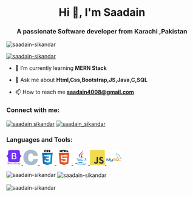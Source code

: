 <h1 align="center">Hi 👋, I'm Saadain</h1>
<h3 align="center">A passionate Software developer from Karachi ,Pakistan</h3>

<p align="left"> <img src="https://komarev.com/ghpvc/?username=saadain-sikandar&label=Profile%20views&color=0e75b6&style=flat" alt="saadain-sikandar" /> </p>

<p align="left"> <a href="https://github.com/ryo-ma/github-profile-trophy"><img src="https://github-profile-trophy.vercel.app/?username=saadain-sikandar" alt="saadain-sikandar" /></a> </p>

- 🌱 I’m currently learning **MERN Stack**

- 💬 Ask me about **Html,Css,Bootstrap,JS,Java,C,SQL**

- 📫 How to reach me **saadain4008@gmail.com**

<h3 align="left">Connect with me:</h3>
<p align="left">
<a href="https://linkedin.com/in/saadain sikandar" target="blank"><img align="center" src="https://raw.githubusercontent.com/rahuldkjain/github-profile-readme-generator/master/src/images/icons/Social/linked-in-alt.svg" alt="saadain sikandar" height="30" width="40" /></a>
<a href="https://instagram.com/saadain_sikandar" target="blank"><img align="center" src="https://raw.githubusercontent.com/rahuldkjain/github-profile-readme-generator/master/src/images/icons/Social/instagram.svg" alt="saadain_sikandar" height="30" width="40" /></a>
</p>

<h3 align="left">Languages and Tools:</h3>
<p align="left"> <a href="https://getbootstrap.com" target="_blank" rel="noreferrer"> <img src="https://raw.githubusercontent.com/devicons/devicon/master/icons/bootstrap/bootstrap-plain-wordmark.svg" alt="bootstrap" width="40" height="40"/> </a> <a href="https://www.cprogramming.com/" target="_blank" rel="noreferrer"> <img src="https://raw.githubusercontent.com/devicons/devicon/master/icons/c/c-original.svg" alt="c" width="40" height="40"/> </a> <a href="https://www.w3schools.com/css/" target="_blank" rel="noreferrer"> <img src="https://raw.githubusercontent.com/devicons/devicon/master/icons/css3/css3-original-wordmark.svg" alt="css3" width="40" height="40"/> </a> <a href="https://www.w3.org/html/" target="_blank" rel="noreferrer"> <img src="https://raw.githubusercontent.com/devicons/devicon/master/icons/html5/html5-original-wordmark.svg" alt="html5" width="40" height="40"/> </a> <a href="https://www.java.com" target="_blank" rel="noreferrer"> <img src="https://raw.githubusercontent.com/devicons/devicon/master/icons/java/java-original.svg" alt="java" width="40" height="40"/> </a> <a href="https://developer.mozilla.org/en-US/docs/Web/JavaScript" target="_blank" rel="noreferrer"> <img src="https://raw.githubusercontent.com/devicons/devicon/master/icons/javascript/javascript-original.svg" alt="javascript" width="40" height="40"/> </a> <a href="https://www.mysql.com/" target="_blank" rel="noreferrer"> <img src="https://raw.githubusercontent.com/devicons/devicon/master/icons/mysql/mysql-original-wordmark.svg" alt="mysql" width="40" height="40"/> </a> </p>

<p><img align="left" src="https://github-readme-stats.vercel.app/api/top-langs?username=saadain-sikandar&show_icons=true&locale=en&layout=compact" alt="saadain-sikandar" /></p>

<p>&nbsp;<img align="center" src="https://github-readme-stats.vercel.app/api?username=saadain-sikandar&show_icons=true&locale=en" alt="saadain-sikandar" /></p>

<p><img align="center" src="https://github-readme-streak-stats.herokuapp.com/?user=saadain-sikandar&" alt="saadain-sikandar" /></p>
